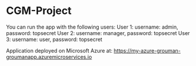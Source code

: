 # CGM-Project
You can run the app with the following users:
User 1: username: admin, password: topsecret
User 2: username: manager, password: topsecret
User 3: username: user, password: topsecret

Application deployed on Microsoft Azure at:
https://my-azure-grouman-groumanapp.azuremicroservices.io
